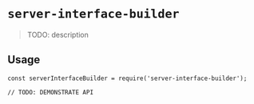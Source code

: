 # `server-interface-builder`

> TODO: description

## Usage

```
const serverInterfaceBuilder = require('server-interface-builder');

// TODO: DEMONSTRATE API
```
